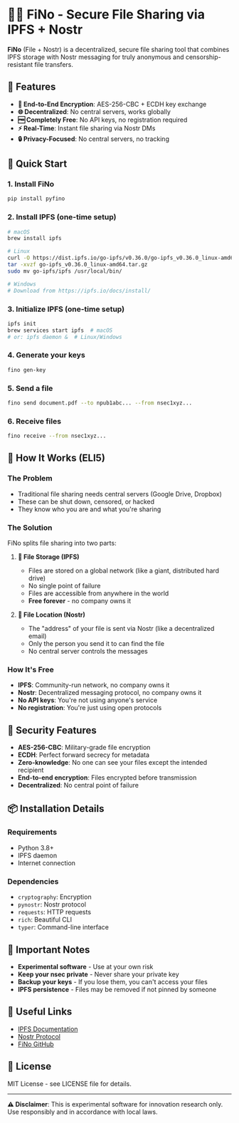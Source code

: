 # 🔐📁 FiNo - Secure File Sharing via IPFS + Nostr

**FiNo** (File + Nostr) is a decentralized, secure file sharing tool that combines IPFS storage with Nostr messaging for truly anonymous and censorship-resistant file transfers.

## 🌟 Features

- **🔐 End-to-End Encryption**: AES-256-CBC + ECDH key exchange
- **🌐 Decentralized**: No central servers, works globally
- **🆓 Completely Free**: No API keys, no registration required
- **⚡ Real-Time**: Instant file sharing via Nostr DMs
- **🔒 Privacy-Focused**: No central servers, no tracking

## 🚀 Quick Start

### 1. Install FiNo
```bash
pip install pyfino
```

### 2. Install IPFS (one-time setup)
```bash
# macOS
brew install ipfs

# Linux
curl -O https://dist.ipfs.io/go-ipfs/v0.36.0/go-ipfs_v0.36.0_linux-amd64.tar.gz
tar -xvzf go-ipfs_v0.36.0_linux-amd64.tar.gz
sudo mv go-ipfs/ipfs /usr/local/bin/

# Windows
# Download from https://ipfs.io/docs/install/
```

### 3. Initialize IPFS (one-time setup)
```bash
ipfs init
brew services start ipfs  # macOS
# or: ipfs daemon &  # Linux/Windows
```

### 4. Generate your keys
```bash
fino gen-key
```

### 5. Send a file
```bash
fino send document.pdf --to npub1abc... --from nsec1xyz...
```

### 6. Receive files
```bash
fino receive --from nsec1xyz...
```

## 🤔 How It Works (ELI5)

### **The Problem**
- Traditional file sharing needs central servers (Google Drive, Dropbox)
- These can be shut down, censored, or hacked
- They know who you are and what you're sharing

### **The Solution**
FiNo splits file sharing into two parts:

1. **📁 File Storage (IPFS)**
   - Files are stored on a global network (like a giant, distributed hard drive)
   - No single point of failure
   - Files are accessible from anywhere in the world
   - **Free forever** - no company owns it

2. **📨 File Location (Nostr)**
   - The "address" of your file is sent via Nostr (like a decentralized email)
   - Only the person you send it to can find the file
   - No central server controls the messages

### **How It's Free**
- **IPFS**: Community-run network, no company owns it
- **Nostr**: Decentralized messaging protocol, no company owns it
- **No API keys**: You're not using anyone's service
- **No registration**: You're just using open protocols

## 🔐 Security Features

- **AES-256-CBC**: Military-grade file encryption
- **ECDH**: Perfect forward secrecy for metadata
- **Zero-knowledge**: No one can see your files except the intended recipient
- **End-to-end encryption**: Files encrypted before transmission
- **Decentralized**: No central point of failure

## 📦 Installation Details

### Requirements
- Python 3.8+
- IPFS daemon
- Internet connection

### Dependencies
- `cryptography`: Encryption
- `pynostr`: Nostr protocol
- `requests`: HTTP requests
- `rich`: Beautiful CLI
- `typer`: Command-line interface

## 🚨 Important Notes

- **Experimental software** - Use at your own risk
- **Keep your nsec private** - Never share your private key
- **Backup your keys** - If you lose them, you can't access your files
- **IPFS persistence** - Files may be removed if not pinned by someone

## 🔗 Useful Links

- [IPFS Documentation](https://docs.ipfs.io/)
- [Nostr Protocol](https://github.com/nostr-protocol/nostr)
- [FiNo GitHub](https://github.com/yourusername/fino)

## 📄 License

MIT License - see LICENSE file for details.

---

**⚠️ Disclaimer**: This is experimental software for innovation research only. Use responsibly and in accordance with local laws.
